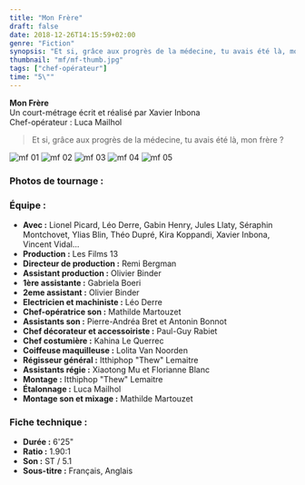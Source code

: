 ```yaml
---
title: "Mon Frère"
draft: false
date: 2018-12-26T14:15:59+02:00
genre: "Fiction"
synopsis: "Et si, grâce aux progrès de la médecine, tu avais été là, mon frère ?"
thumbnail: "mf/mf-thumb.jpg"
tags: ["chef-opérateur"]
time: "5\""
---
```


**Mon Frère**  
Un court-métrage écrit et réalisé par Xavier Inbona  
Chef-opérateur : Luca Mailhol

> Et si, grâce aux progrès de la médecine, tu avais été là, mon frère ?

![mf 01](/portfolio/mon-frere/mf-001.jpg)
![mf 02](/portfolio/mon-frere/mf-002.jpg)
![mf 03](/portfolio/mon-frere/mf-003.jpg)
![mf 04](/portfolio/mon-frere/mf-004.jpg)
![mf 05](/portfolio/mon-frere/mf-005.jpg)

### Photos de tournage :


### Équipe :

* **Avec :** Lionel Picard, Léo Derre, Gabin Henry, Jules Llaty, Séraphin Montchovet, Ylias Blin, Théo Dupré, Kira Koppandi, Xavier Inbona, Vincent Vidal...
* **Production :** Les Films 13
* **Directeur de production :** Remi Bergman
* **Assistant production :** Olivier Binder
* **1ère assistante :** Gabriela Boeri
* **2eme assistant :** Olivier Binder
* **Electricien et machiniste :** Léo Derre
* **Chef-opératrice son :** Mathilde Martouzet
* **Assistants son :** Pierre-Andréa Bret et Antonin Bonnot
* **Chef décorateur et accessoiriste :** Paul-Guy Rabiet
* **Chef costumière :** Kahina Le Querrec
* **Coiffeuse maquilleuse :** Lolita Van Noorden
* **Régisseur général :** Itthiphop "Thew" Lemaitre
* **Assistants régie :** Xiaotong Mu et Florianne Blanc
* **Montage :** Itthiphop "Thew" Lemaitre
* **Étalonnage :** Luca Mailhol
* **Montage son et mixage :** Mathilde Martouzet

### Fiche technique :

* **Durée :** 6'25"
* **Ratio :** 1.90:1
* **Son :** ST / 5.1
* **Sous-titre :** Français, Anglais

